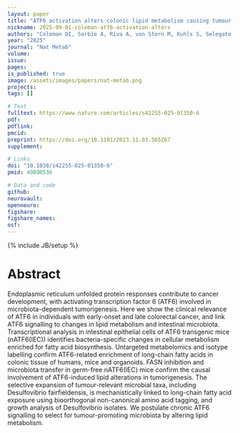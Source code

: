 ```yaml
---
layout: paper
title: "ATF6 activation alters colonic lipid metabolism causing tumour-associated microbial adaptation"
nickname: 2025-09-01-coleman-atf6-activation-alters
authors: "Coleman OI, Sorbie A, Riva A, von Stern M, Kuhls S, Selegato DM, Siegert L, Keidel I, Kohler N, Wirbel J, Kacprowski T, Dunkel A, Pauling JK, Plagge J, Mediel-Cuadra D, Wagner SJ, Chadly I, Bierwith S, Peng T, Metzler T, Li X, Heikenwalder M, Schafmayer C, Hinz S, Roder C, Rocken C, Zimmermann M, Rosenstiel P, Steiger K, Jesinghaus M, Liebisch G, Ecker J, Schmidt C, Zeller G, Janssen KP, Haller D"
year: "2025"
journal: "Nat Metab"
volume: 
issue: 
pages: 
is_published: true
image: /assets/images/papers/nat-metab.png
projects:
tags: []

# Text
fulltext: https://www.nature.com/articles/s42255-025-01350-6
pdf:
pdflink:
pmcid: 
preprint: https://doi.org/10.1101/2023.11.03.565267
supplement:

# Links
doi: "10.1038/s42255-025-01350-6"
pmid: 40890536

# Data and code
github:
neurovault:
openneuro:
figshare:
figshare_names:
osf:
---
```

{% include JB/setup %}

# Abstract

Endoplasmic reticulum unfolded protein responses contribute to cancer development, with activating transcription factor 6 (ATF6) involved in microbiota-dependent tumorigenesis. Here we show the clinical relevance of ATF6 in individuals with early-onset and late colorectal cancer, and link ATF6 signalling to changes in lipid metabolism and intestinal microbiota. Transcriptional analysis in intestinal epithelial cells of ATF6 transgenic mice (nATF6(IEC)) identifies bacteria-specific changes in cellular metabolism enriched for fatty acid biosynthesis. Untargeted metabolomics and isotype labelling confirm ATF6-related enrichment of long-chain fatty acids in colonic tissue of humans, mice and organoids. FASN inhibition and microbiota transfer in germ-free nATF6(IEC) mice confirm the causal involvement of ATF6-induced lipid alterations in tumorigenesis. The selective expansion of tumour-relevant microbial taxa, including Desulfovibrio fairfieldensis, is mechanistically linked to long-chain fatty acid exposure using bioorthogonal non-canonical amino acid tagging, and growth analysis of Desulfovibrio isolates. We postulate chronic ATF6 signalling to select for tumour-promoting microbiota by altering lipid metabolism.

